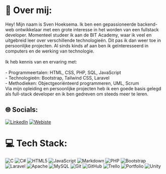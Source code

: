 # 💫 Over mij:
Hey! Mijn naam is Sven Hoeksema. Ik ben een gepassioneerde backend-web ontwikkelaar met een grote interesse in het worden van een fullstack developer. Momenteel studeer ik aan de BIT Academy, waar ik veel en uitgebreid leer over verschillende technologieën. Dit pas ik dan weer toe in persoonlijke projecten. Al sinds kinds af aan ben ik geïnteresseerd in computers en de werking van technologie.<br><br>Ik heb kennis van en ervaring met:<br><br>- Programmeertalen: HTML, CSS, PHP, SQL, JavaScript<br>- Technologieën: Bootstrap, Tailwind CSS, Laravel<br>- Methodieken: Objectgeoriënteerd programmeren, UML, Scrum<br>Via mijn opleiding en persoonlijke projecten heb ik een goede basis gelegd als full-stack developer en ik ben gedreven om steeds meer te leren.


## 🌐 Socials:
[![LinkedIn](https://img.shields.io/badge/LinkedIn-%230077B5.svg?logo=linkedin&logoColor=white)](https://linkedin.com/in/https://www.linkedin.com/in/sven-hoeksema/)
[![Webiste](https://img.shields.io/badge/just%20the%20message-8A2BE2)](https://snevver.github.io)


# 💻 Tech Stack:
![C](https://img.shields.io/badge/c-%2300599C.svg?style=flat&logo=c&logoColor=white) ![C#](https://img.shields.io/badge/c%23-%23239120.svg?style=flat&logo=csharp&logoColor=white) ![HTML5](https://img.shields.io/badge/html5-%23E34F26.svg?style=flat&logo=html5&logoColor=white) ![JavaScript](https://img.shields.io/badge/javascript-%23323330.svg?style=flat&logo=javascript&logoColor=%23F7DF1E) ![Markdown](https://img.shields.io/badge/markdown-%23000000.svg?style=flat&logo=markdown&logoColor=white) ![PHP](https://img.shields.io/badge/php-%23777BB4.svg?style=flat&logo=php&logoColor=white) ![Bootstrap](https://img.shields.io/badge/bootstrap-%238511FA.svg?style=flat&logo=bootstrap&logoColor=white) ![Laravel](https://img.shields.io/badge/laravel-%23FF2D20.svg?style=flat&logo=laravel&logoColor=white) ![Apache](https://img.shields.io/badge/apache-%23D42029.svg?style=flat&logo=apache&logoColor=white) ![MySQL](https://img.shields.io/badge/mysql-4479A1.svg?style=flat&logo=mysql&logoColor=white) ![Git](https://img.shields.io/badge/git-%23F05033.svg?style=flat&logo=git&logoColor=white) ![GitHub](https://img.shields.io/badge/github-%23121011.svg?style=flat&logo=github&logoColor=white) ![Trello](https://img.shields.io/badge/Trello-%23026AA7.svg?style=flat&logo=Trello&logoColor=white) ![Portfolio](https://img.shields.io/badge/Portfolio-%23000000.svg?style=flat&logo=firefox&logoColor=#FF7139) ![Unity](https://img.shields.io/badge/unity-%23000000.svg?style=flat&logo=unity&logoColor=white)
